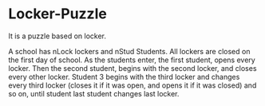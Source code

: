 # Locker-Puzzle

It is a puzzle based on locker. 

A school has nLock lockers and nStud Students. All lockers are closed on the first day of school. As the students enter, the first student, opens every locker.
Then the second student, begins with the second locker, and closes every other locker. Student 3 begins with the third locker and changes every third locker (closes it if it was open, and opens it if it was closed) and so on, until student last student changes last locker.
